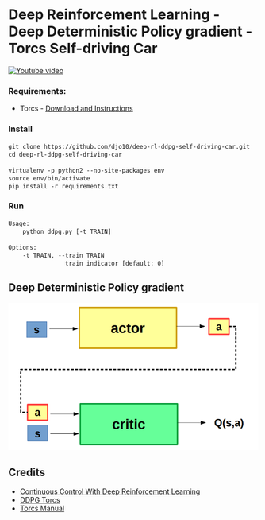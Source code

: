 # Deep Reinforcement Learning - Deep Deterministic Policy gradient - Torcs Self-driving Car

[![Youtube video](http://img.youtube.com/vi/XyvOfroVIwg/0.jpg)](http://www.youtube.com/watch?v=XyvOfroVIwg)

### Requirements:
- Torcs - [Download and Instructions](https://github.com/djo10/gym-torcs)


### Install
```
git clone https://github.com/djo10/deep-rl-ddpg-self-driving-car.git
cd deep-rl-ddpg-self-driving-car

virtualenv -p python2 --no-site-packages env
source env/bin/activate
pip install -r requirements.txt
```

### Run

```
Usage:
    python ddpg.py [-t TRAIN]
    
Options:
    -t TRAIN, --train TRAIN
                train indicator [default: 0]
```


## Deep Deterministic Policy gradient 

![Torcs Screenshot](ddpg.png)


## Credits

- [Continuous Control With Deep Reinforcement Learning](https://arxiv.org/pdf/1509.02971v2.pdf)
- [DDPG Torcs](https://yanpanlau.github.io/2016/10/11/Torcs-Keras.html)
- [Torcs Manual](https://arxiv.org/pdf/1304.1672.pdf)